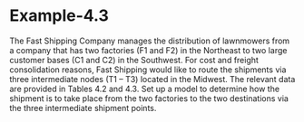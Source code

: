 # Example-4.3

The Fast Shipping Company manages the distribution of lawnmowers from a company that has two factories (F1 and F2) in the Northeast to two large customer bases (C1 and C2) in the Southwest. For cost and freight consolidation reasons, Fast Shipping would like to route the shipments via three intermediate nodes (T1 – T3) located in the Midwest. The relevant data are provided in Tables 4.2 and 4.3. Set up a model to determine how the shipment is to take place from the two factories to the two destinations via the three intermediate shipment points.
